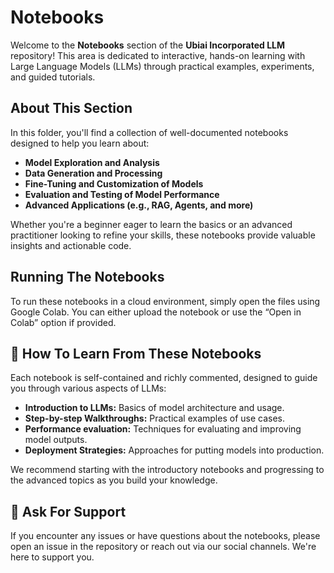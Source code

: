 # Notebooks

Welcome to the **Notebooks** section of the **Ubiai Incorporated LLM** repository! This area is dedicated to interactive, hands-on learning with Large Language Models (LLMs) through practical examples, experiments, and guided tutorials.

## About This Section

In this folder, you'll find a collection of well-documented notebooks designed to help you learn about:
- **Model Exploration and Analysis**
- **Data Generation and Processing**
- **Fine-Tuning and Customization of Models**
- **Evaluation and Testing of Model Performance**
- **Advanced Applications (e.g., RAG, Agents, and more)**

Whether you're a beginner eager to learn the basics or an advanced practitioner looking to refine your skills, these notebooks provide valuable insights and actionable code.

## **Running The Notebooks**
To run these notebooks in a cloud environment, simply open the files using Google Colab. You can either upload the notebook or use the “Open in Colab” option if provided.

## 🔧 How To Learn From These Notebooks

Each notebook is self-contained and richly commented, designed to guide you through various aspects of LLMs:

- **Introduction to LLMs:** Basics of model architecture and usage.
- **Step-by-step Walkthroughs:** Practical examples of use cases.
- **Performance evaluation:** Techniques for evaluating and improving model outputs.
- **Deployment Strategies:** Approaches for putting models into production.

We recommend starting with the introductory notebooks and progressing to the advanced topics as you build your knowledge.

## 💬 Ask For Support

If you encounter any issues or have questions about the notebooks, please open an issue in the repository or reach out via our social channels. We're here to support you.
